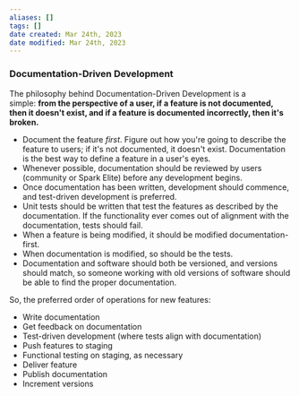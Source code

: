 ```yaml
---
aliases: []
tags: []
date created: Mar 24th, 2023
date modified: Mar 24th, 2023
---
```


### Documentation-Driven Development
The philosophy behind Documentation-Driven Development is a simple: **from the perspective of a user, if a feature is not documented, then it doesn't exist, and if a feature is documented incorrectly, then it's broken.**

- Document the feature _first_. Figure out how you're going to describe the feature to users; if it's not documented, it doesn't exist. Documentation is the best way to define a feature in a user's eyes.
- Whenever possible, documentation should be reviewed by users (community or Spark Elite) before any development begins.
- Once documentation has been written, development should commence, and test-driven development is preferred.
- Unit tests should be written that test the features as described by the documentation. If the functionality ever comes out of alignment with the documentation, tests should fail.
- When a feature is being modified, it should be modified documentation-first.
- When documentation is modified, so should be the tests.
- Documentation and software should both be versioned, and versions should match, so someone working with old versions of software should be able to find the proper documentation.

So, the preferred order of operations for new features:

- Write documentation
- Get feedback on documentation
- Test-driven development (where tests align with documentation)
- Push features to staging
- Functional testing on staging, as necessary
- Deliver feature
- Publish documentation
- Increment versions